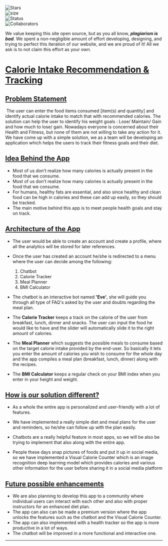 ![Stars](https://img.shields.io/github/stars/yazidmarzuk/spoonacular_api?style=plastic)<br>
![size](https://img.shields.io/github/repo-size/yazidmarzuk/spoonacular_api)<br>
![Status](https://img.shields.io/badge/status-Under_Contruction-red)<br>
![Collaborators](https://img.shields.io/badge/collaborators-5-red)<br>


We value keeping this site open source, but as you all know, _**plagiarism is bad**_. We spent a non-negligible amount of effort developing, designing, and trying to perfect this iteration of our website, and we are proud of it! All we ask is to not claim this effort as your own.

# <u>Calorie Intake Recommendation & Tracking</u>
##  <u>Problem Statement</u>

​				The user can enter the food items consumed [item(s) and quantity] and identify actual calorie intake to match that with recommended calories. The solution can help the user to identify his weight goals : Lose/ Maintain/ Gain and how much to lose/ gain. Nowadays everyone is concerned about their Health and Fitness, but none of them are not willing to take any action for it. We have come up with a simple solution, we as a team will be developing an application which helps the users to track their fitness goals and their diet.

## <u>Idea Behind the App</u>

- Most of us don’t realize how many calories is actually present in the food that we consume.
- Most of us don’t realize how many calories is actually present in the food that we consume.
- For humans, healthy fats are essential, and also since healthy and clean food can be high in calories and these can add up easily, so they should be tracked.
- The main motive behind this app is to meet people health goals and stay on track.

## <u>Architecture of the App</u>

- The user would be able to create an account and create a profile, where all the analytics will be stored for later references.
- Once the user has created an account he/she is redirected to a menu where the user can decide among the following:
  1. Chatbot
  2. Calorie Tracker
  3. Meal Planner 
  4. BMI Calculator

- The chatbot is an interactive bot named **'Eve'**, she will guide you through all type of FAQ's asked by the user and doubts regarding the meal plan. 
- The **Calorie Tracker** keeps a track on the calorie of the user from breakfast, lunch, dinner and snacks. The user can input the food he would like to have and the slider will automatically slide it to the right amount of calories.
- The **Meal Planner** which suggests the possible meals to consume based on the target calorie intake provided by the end-user. So basically it lets you enter the amount of calories you wish to consume for the whole day and the app compiles a meal plan (breakfast, lunch, dinner) along with the recipes.
- The **BMI Calculator** keeps a regular check on your BMI index when you enter in your height and weight.

## <u>How is our solution different?</u>

- As a whole the entire app is personalized and user-friendly with a lot of features.

- We have implemented a really simple diet and meal plans for the user and reminders, so he/she can follow up with the plan easily. 
- Chatbots are a really helpful feature in most apps, so we will be also be trying to implement that also along with the entire app.
- People these days snap pictures of foods and put it up in social media, so we have implemented a Visual Calorie Counter which is an image recognition deep learning model which provides calories and various other information for the user before sharing it in a social media platform

## <u>Future possible enhancements</u>

- We are also planning to develop this app to a community where individual users can interact with each other and also with proper instructors for an enhanced diet plan.
- The app can also can be made a premium version where the app unlocks the features such as the chatbot and the Visual Calorie Counter.
- The app can also implemented with a health tracker so the app is more productive in a lot of ways.
- The chatbot will be improved in a more functional and interactive one.

------

